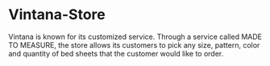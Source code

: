 # Vintana-Store
Vintana is known for its customized service. Through a service called MADE TO MEASURE, the store allows its customers to pick any size, pattern, color and quantity of bed sheets that the customer would like to order.
